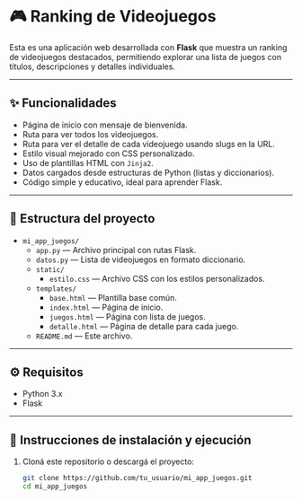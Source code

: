 # 🎮 Ranking de Videojuegos

Esta es una aplicación web desarrollada con **Flask** que muestra un ranking de videojuegos destacados, permitiendo explorar una lista de juegos con títulos, descripciones y detalles individuales.

---

## ✨ Funcionalidades

- Página de inicio con mensaje de bienvenida.
- Ruta para ver todos los videojuegos.
- Ruta para ver el detalle de cada videojuego usando slugs en la URL.
- Estilo visual mejorado con CSS personalizado.
- Uso de plantillas HTML con `Jinja2`.
- Datos cargados desde estructuras de Python (listas y diccionarios).
- Código simple y educativo, ideal para aprender Flask.

---

## 📂 Estructura del proyecto

- `mi_app_juegos/`
  - `app.py` — Archivo principal con rutas Flask.
  - `datos.py` — Lista de videojuegos en formato diccionario.
  - `static/`
    - `estilo.css` — Archivo CSS con los estilos personalizados.
  - `templates/`
    - `base.html` — Plantilla base común.
    - `index.html` — Página de inicio.
    - `juegos.html` — Página con lista de juegos.
    - `detalle.html` — Página de detalle para cada juego.
  - `README.md` — Este archivo.

---

## ⚙️ Requisitos

- Python 3.x
- Flask
---

## 🚀 Instrucciones de instalación y ejecución

1. Cloná este repositorio o descargá el proyecto:
   ```bash
   git clone https://github.com/tu_usuario/mi_app_juegos.git
   cd mi_app_juegos
